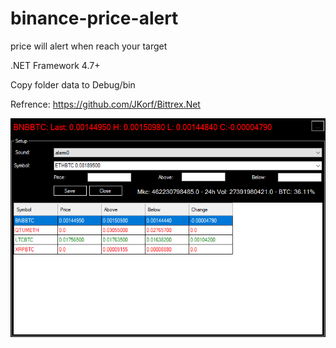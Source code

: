 # binance-price-alert
price will alert when reach your target

.NET Framework 4.7+

Copy folder data to Debug/bin

Refrence: https://github.com/JKorf/Bittrex.Net

![alt text](https://raw.githubusercontent.com/tuanitpro/binance-price-alert/master/Capture.PNG)

